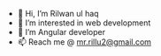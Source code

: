 - 👋 Hi, I’m Rilwan ul haq
- 👀 I’m interested in web development 
- 🌱 I’m Angular developer
- 📫 Reach me @ mr.rillu2@gmail.com

<!---
rhaqs23/rhaqs23 is a ✨ special ✨ repository because its `README.md` (this file) appears on your GitHub profile.
You can click the Preview link to take a look at your changes.
--->
